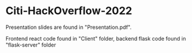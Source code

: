 # Citi-HackOverflow-2022

Presentation slides are found in "Presentation.pdf".

Frontend react code found in "Client" folder, backend flask code found in "flask-server" folder
